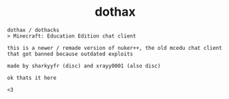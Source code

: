 <div align="center">
 <h1>
   dothax
  </h1>
  </div>
  
 ```
 dothax / dothacks
 > Minecraft: Education Edition chat client
 
 this is a newer / remade version of nuker++, the old mcedu chat client
 that got banned because outdated exploits
 
 made by sharkyyfr (disc) and xrayy0001 (also disc)
 
 ok thats it here
 
 <3
 ```

